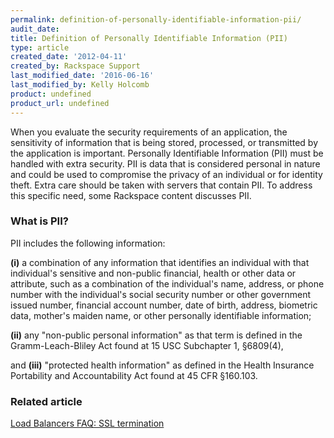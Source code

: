 ```yaml
---
permalink: definition-of-personally-identifiable-information-pii/
audit_date:
title: Definition of Personally Identifiable Information (PII)
type: article
created_date: '2012-04-11'
created_by: Rackspace Support
last_modified_date: '2016-06-16'
last_modified_by: Kelly Holcomb
product: undefined
product_url: undefined
---
```


When you evaluate the security requirements of an application, the
sensitivity of information that is being stored, processed, or
transmitted by the application is important. Personally Identifiable
Information (PII) must be handled with extra security. PII is data that
is considered personal in nature and could be used to compromise the
privacy of an individual or for identity theft. Extra care should
be taken with servers that contain PII. To address this specific need,
some Rackspace content discusses PII.

### What is PII?

PII includes the following information:

**(i)** a combination of any information that identifies an individual
with that individual's sensitive and non-public financial, health or
other data or attribute, such as a combination of the individual's name,
address, or phone number with the individual's social security number or
other government issued number, financial account number, date of birth,
address, biometric data, mother's maiden name, or other
personally identifiable information;

**(ii)** any "non-public personal information" as that term is defined
in the Gramm-Leach-Bliley Act found at 15 USC Subchapter 1, &sect;6809(4),

and **(iii)** "protected health information" as defined in the Health
Insurance Portability and Accountability Act found at 45 CFR &sect;160.103.

### Related article

[Load Balancers FAQ: SSL termination](/support/how-to/cloud-load-balancers-faq)
